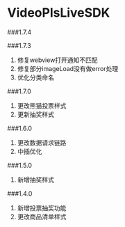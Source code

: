 # VideoPlsLiveSDK

###1.7.4

###1.7.3
1. 修复webview打开通知不匹配
2. 修复部分imageLoad没有做error处理
3. 优化分类命名

###1.7.0
1. 更改熊猫投票样式
2. 更新抽奖样式

###1.6.0
1. 更改数据请求链路
2. 中插优化

###1.5.0
1. 新增抽奖样式


###1.4.0
1. 新增投票抽奖功能
2. 更改商品清单样式

